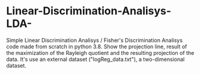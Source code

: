 # Linear-Discrimination-Analisys-LDA-
Simple Linear Discrimination Analisys / Fisher's Discrimination Analisys code made from scratch in python 3.8.
Show the projection line, result of the maximization of the Rayleigh quotient and the resulting projection of the data.
It's use an external dataset ("logReg_data.txt"), a two-dimensional dataset.
